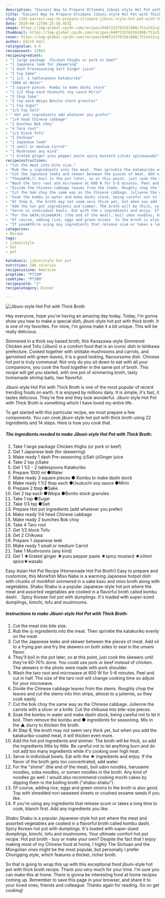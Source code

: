 ```yaml
---
description: "Easiest Way to Prepare Ultimate Jibuni-style Hot Pot with Thick Broth"
title: "Easiest Way to Prepare Ultimate Jibuni-style Hot Pot with Thick Broth"
slug: 1102-easiest-way-to-prepare-ultimate-jibuni-style-hot-pot-with-thick-broth
date: 2020-08-12T06:25:58.453Z
image: https://img-global.cpcdn.com/recipes/6407215763161088/751x532cq70/jibuni-style-hot-pot-with-thick-broth-recipe-main-photo.jpg
thumbnail: https://img-global.cpcdn.com/recipes/6407215763161088/751x532cq70/jibuni-style-hot-pot-with-thick-broth-recipe-main-photo.jpg
cover: https://img-global.cpcdn.com/recipes/6407215763161088/751x532cq70/jibuni-style-hot-pot-with-thick-broth-recipe-main-photo.jpg
author: Edith Hall
ratingvalue: 4.4
reviewcount: 33843
recipeingredient:
- "1 large package  Chicken thighs or pork or beef"
- "1 Japanese leek for skewering"
- "1 dash Preseasoning Salt Ginger juice"
- "2 tsp Sake"
- "1 1/2  2 tablespoons Katakuriko"
- "1000 ml Water"
- "3 square pieces  Kombu to make dashi stock"
- "1 1/2 tbsp each Usukuchi soy sauce Mirin"
- "2 tbsp Sake"
- "2 tsp each Weipa Bonito stock granules"
- "1 tsp Sugar"
- "1/3 tsp Salt"
- " Hot pot ingredients add whatever you prefer"
- "1/4 head Chinese cabbage"
- "2 bunches Bok choy"
- "4 Taro root"
- "1/2 block Tofu"
- "2 Chikuwa"
- "1 Japanese leek"
- "1 small or medium Carrot"
- "1 Mushrooms any kind"
- "1 Grated ginger yuzu pepper paste spicy mustard ichimi spicewasabi"
recipeinstructions:
- "Cut the meat into bite size."
- "Rub the ◎ ingredients into the meat. Then sprinkle the katakuriko evenly on the meat."
- "Cut the Japanese leeks and skewer between the pieces of meat. Add oil to a frying pan and fry the skewers on both sides to seal in the umami flavor."
- "They&#39;ll boil in the pot later, so at this point, just cook the skewers until they&#39;re 60-70% done. You could use pork or beef instead of chicken. The skewers in the photo were made with pork shoulder."
- "Wash the taro root and microwave at 600 W for 5-6 minutes. Peel and cut in half. The size of the taro root will change cooking time so adjust for your microwave."
- "Divide the Chinese cabbage leaves from the stems. Roughly chop the leaves and cut the stems into thin strips, almost to a julienne, so they cook easily."
- "Cut the bok choy the same way as the Chinese cabbage. Julienne the carrots with a slicer or a knife. Cut the chikuwa into bite-size pieces."
- "Soak the kombu in water and make dashi stock, being careful not to let it boil. Then remove the kombu and ● ingredients for seasoning. Mix in the ▲ slurry to thicken the broth."
- "At Step 8, the broth may not seem very thick yet, but when you add the katakuriko-coated meat, it will thicken even more."
- "Add the hot pot ingredients and simmer. The broth will be thick, so add the ingredients little by little. Be careful not to let anything burn and do not add too many ingredients while it&#39;s cooking over high heat."
- "Serve in individual bowls. Eat with the ★ ingredients and enjoy. If the flavor of the broth gets too concentrated, add water."
- "For the &#34;shime&#34; (the end of the meal), boil udon noodles, harusame noodles, soba noodles, or somen noodles in the broth. Any kind of noodles go well. I would also recommend cooking mochi cakes by dipping them in the boiling broth (&#34;shabu-shabu&#34;)."
- "Of course, adding rice, eggs and green onions  to the broth is also good. Top with shredded nori seaweed sheets or crushed sesame seeds if you like."
- "If you&#39;re using any ingredients that release scum or takes a long time to cook, blanch first. Add any ingredients you like."
categories:
- Recipe
tags:
- jibunistyle
- hot
- pot

katakunci: jibunistyle hot pot 
nutrition: 286 calories
recipecuisine: American
preptime: "PT15M"
cooktime: "PT30M"
recipeyield: "2"
recipecategory: Dinner

---
```



![Jibuni-style Hot Pot with Thick Broth](https://img-global.cpcdn.com/recipes/6407215763161088/751x532cq70/jibuni-style-hot-pot-with-thick-broth-recipe-main-photo.jpg)

Hey everyone, hope you're having an amazing day today. Today, I'm gonna show you how to make a special dish, jibuni-style hot pot with thick broth. It is one of my favorites. For mine, I'm gonna make it a bit unique. This will be really delicious.

Simmered in a thick soy based broth, this Kanazawa-style Simmered Chicken and Tofu (Jibuni) is a comfort food that is an iconic dish in Ishikawa prefecture. Cooked together with shiitake mushrooms and carrots, and garnished with green leaves, it is a good looking, flavoursome dish. Chinese hot pot is truly communal: Not only do you sit down to eat with all your companions, you cook the food together in the same pot of broth. This recipe will get you started, with one pot of simmering broth, tasty homemade shrimp balls, two flavorful.

Jibuni-style Hot Pot with Thick Broth is one of the most popular of recent trending foods on earth. It is enjoyed by millions daily. It is simple, it's fast, it tastes delicious. They're fine and they look wonderful. Jibuni-style Hot Pot with Thick Broth is something which I have loved my entire life.


To get started with this particular recipe, we must prepare a few components. You can cook jibuni-style hot pot with thick broth using 22 ingredients and 14 steps. Here is how you cook that.

<!--inarticleads1-->

##### The ingredients needed to make Jibuni-style Hot Pot with Thick Broth:

1. Take 1 large package  Chicken thighs (or pork or beef)
1. Get 1 Japanese leek (for skewering)
1. Make ready 1 dash Pre-seasoning ◎Salt ◎Ginger juice
1. Take 2 tsp ◎Sake
1. Get 1 1/2 - 2 tablespoons Katakuriko
1. Prepare 1000 ml ●Water
1. Make ready 3 square pieces ● Kombu to make dashi stock
1. Make ready 1 1/2 tbsp each ●Usukuchi soy sauce ●Mirin
1. Prepare 2 tbsp ●Sake
1. Get 2 tsp each ●Weipa ●Bonito stock granules
1. Take 1 tsp ●Sugar
1. Take 1/3 tsp ●Salt
1. Prepare  Hot pot ingredients (add whatever you prefer)
1. Make ready 1/4 head Chinese cabbage
1. Make ready 2 bunches Bok choy
1. Take 4 Taro root
1. Get 1/2 block Tofu
1. Get 2 Chikuwa
1. Prepare 1 Japanese leek
1. Make ready 1 small or medium Carrot
1. Take 1 Mushrooms (any kind)
1. Get 1 ★Grated ginger ★yuzu pepper paste ★spicy mustard ★ichimi spice★wasabi


Easy Asian Hot Pot Recipe (Homemade Hot Pot Broth!) Easy to prepare and customize, this Monkfish Miso Nabe is a warming Japanese hotpot dish with chunks of monkfish simmered in a sake kasu and miso broth along with vegetables. Shabu Shabu is a popular Japanese-style hot pot where the meat and assorted vegetables are cooked in a flavorful broth called kombu dashi. · Spicy Korean hot pot with dumplings. It&#39;s loaded with super-sized dumplings, kimchi, tofu and mushrooms. 

<!--inarticleads2-->

##### Instructions to make Jibuni-style Hot Pot with Thick Broth:

1. Cut the meat into bite size.
1. Rub the ◎ ingredients into the meat. Then sprinkle the katakuriko evenly on the meat.
1. Cut the Japanese leeks and skewer between the pieces of meat. Add oil to a frying pan and fry the skewers on both sides to seal in the umami flavor.
1. They&#39;ll boil in the pot later, so at this point, just cook the skewers until they&#39;re 60-70% done. You could use pork or beef instead of chicken. The skewers in the photo were made with pork shoulder.
1. Wash the taro root and microwave at 600 W for 5-6 minutes. Peel and cut in half. The size of the taro root will change cooking time so adjust for your microwave.
1. Divide the Chinese cabbage leaves from the stems. Roughly chop the leaves and cut the stems into thin strips, almost to a julienne, so they cook easily.
1. Cut the bok choy the same way as the Chinese cabbage. Julienne the carrots with a slicer or a knife. Cut the chikuwa into bite-size pieces.
1. Soak the kombu in water and make dashi stock, being careful not to let it boil. Then remove the kombu and ● ingredients for seasoning. Mix in the ▲ slurry to thicken the broth.
1. At Step 8, the broth may not seem very thick yet, but when you add the katakuriko-coated meat, it will thicken even more.
1. Add the hot pot ingredients and simmer. The broth will be thick, so add the ingredients little by little. Be careful not to let anything burn and do not add too many ingredients while it&#39;s cooking over high heat.
1. Serve in individual bowls. Eat with the ★ ingredients and enjoy. If the flavor of the broth gets too concentrated, add water.
1. For the &#34;shime&#34; (the end of the meal), boil udon noodles, harusame noodles, soba noodles, or somen noodles in the broth. Any kind of noodles go well. I would also recommend cooking mochi cakes by dipping them in the boiling broth (&#34;shabu-shabu&#34;).
1. Of course, adding rice, eggs and green onions  to the broth is also good. Top with shredded nori seaweed sheets or crushed sesame seeds if you like.
1. If you&#39;re using any ingredients that release scum or takes a long time to cook, blanch first. Add any ingredients you like.


Shabu Shabu is a popular Japanese-style hot pot where the meat and assorted vegetables are cooked in a flavorful broth called kombu dashi. · Spicy Korean hot pot with dumplings. It&#39;s loaded with super-sized dumplings, kimchi, tofu and mushrooms. Your ultimate comfort hot pot recipe. Hot pot broth - buy or make your own? Despite the fact that I enjoy making most of my Chinese food at home, I highly The Sichuan and the Mongolian ones might be the most popular, but personally I prefer Chongqing style, which features a thicker, richer broth. 

So that is going to wrap this up with this exceptional food jibuni-style hot pot with thick broth recipe. Thank you very much for your time. I'm sure you can make this at home. There is gonna be interesting food at home recipes coming up. Remember to save this page in your browser, and share it to your loved ones, friends and colleague. Thanks again for reading. Go on get cooking!
